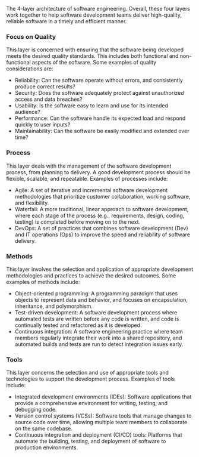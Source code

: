 The 4-layer architecture of software engineering.  Overall, these four layers work together to help software development teams deliver high-quality, reliable software in a timely and efficient manner.

### Focus on Quality

This layer is concerned with ensuring that the software being developed meets the desired quality standards. This includes both functional and non-functional aspects of the software. Some examples of quality considerations are:

- Reliability: Can the software operate without errors, and consistently produce correct results?
- Security: Does the software adequately protect against unauthorized access and data breaches?
- Usability: Is the software easy to learn and use for its intended audience?
- Performance: Can the software handle its expected load and respond quickly to user inputs?
- Maintainability: Can the software be easily modified and extended over time?

### Process 

This layer deals with the management of the software development process, from planning to delivery. A good development process should be flexible, scalable, and repeatable. Examples of processes include:

- Agile: A set of iterative and incremental software development methodologies that prioritize customer collaboration, working software, and flexibility.
- Waterfall: A more traditional, linear approach to software development, where each stage of the process (e.g., requirements, design, coding, testing) is completed before moving on to the next.
- DevOps: A set of practices that combines software development (Dev) and IT operations (Ops) to improve the speed and reliability of software delivery.

### Methods

This layer involves the selection and application of appropriate development methodologies and practices to achieve the desired outcomes. Some examples of methods include:

- Object-oriented programming: A programming paradigm that uses objects to represent data and behavior, and focuses on encapsulation, inheritance, and polymorphism.
- Test-driven development: A software development process where automated tests are written before any code is written, and code is continually tested and refactored as it is developed.
- Continuous integration: A software engineering practice where team members regularly integrate their work into a shared repository, and automated builds and tests are run to detect integration issues early.

### Tools

This layer concerns the selection and use of appropriate tools and technologies to support the development process. Examples of tools include:

- Integrated development environments (IDEs): Software applications that provide a comprehensive environment for writing, testing, and debugging code.
- Version control systems (VCSs): Software tools that manage changes to source code over time, allowing multiple team members to collaborate on the same codebase.
- Continuous integration and deployment (CI/CD) tools: Platforms that automate the building, testing, and deployment of software to production environments.
